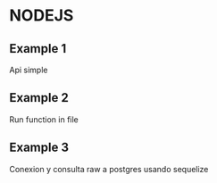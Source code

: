 # NODEJS

## Example 1

Api simple

## Example 2

Run function in file

## Example 3

Conexion y consulta raw a postgres usando sequelize